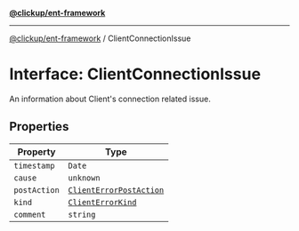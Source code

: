 [**@clickup/ent-framework**](../README.md)

***

[@clickup/ent-framework](../globals.md) / ClientConnectionIssue

# Interface: ClientConnectionIssue

An information about Client's connection related issue.

## Properties

| Property | Type |
| ------ | ------ |
| `timestamp` | `Date` |
| `cause` | `unknown` |
| `postAction` | [`ClientErrorPostAction`](../type-aliases/ClientErrorPostAction.md) |
| `kind` | [`ClientErrorKind`](../type-aliases/ClientErrorKind.md) |
| `comment` | `string` |
